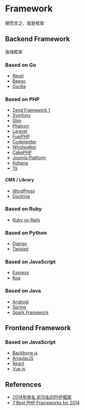 Framework
=========

總而言之，就是框架

Backend Framework
-----------------

後端框架

### Based on Go

* [Revel](http://revel.github.io/)
* [Beego](http://beego.me/)
* [Gorilla](http://www.gorillatoolkit.org/)

### Based on PHP

* [Zend Framework 1](zf1/README.md)
* [Symfony](symfony/README.md)
* [Slim](slim/README.md)
* [Phalcon](phalcon/README.md)
* [Laravel](laravel/README.md)
* [FuelPHP](fuelphp/README.md)
* [CodeIgniter](codeigniter/README.md)
* [Windwalker](http://windwalker.io/)
* [CakePHP](http://cakephp.org/)
* [Joomla Platform](https://github.com/joomla/joomla-platform)
* [Kohana](http://kohanaframework.org/)
* [Yii](http://www.yiiframework.com/)

#### CMS / Library

* [WordPress](http://wordpress.org/)
* [Doctrine](http://www.doctrine-project.org/)

### Based on Ruby

* [Ruby on Rails](ror/README.md)

### Based on Python

* [Django](django/README.md)
* [Twisted](https://twistedmatrix.com/trac/)

### Based on JavaScript

* [Express](http://expressjs.com/)
* [Koa](http://koajs.com/)

### Based on Java

* [Android](android/README.md)
* [Spring](https://spring.io/)
* [Spark Framework](http://sparkjava.com/)

Frontend Framework
------------------

### Based on JavaScript

* [Backbone.js](http://backbonejs.org)
* [AngularJS](https://angularjs.org)
* [React](https://facebook.github.io/react/)
* [Vue.js](https://vuejs.org/)

References
----------

* [2014年排名 前10名的PHP框架](http://tw-hkt.blogspot.tw/2014/06/2014-10php.html)
* [7 Best PHP Frameworks for 2014](https://www.tisindia.com/blog/7-best-php-frameworks-2014/)
